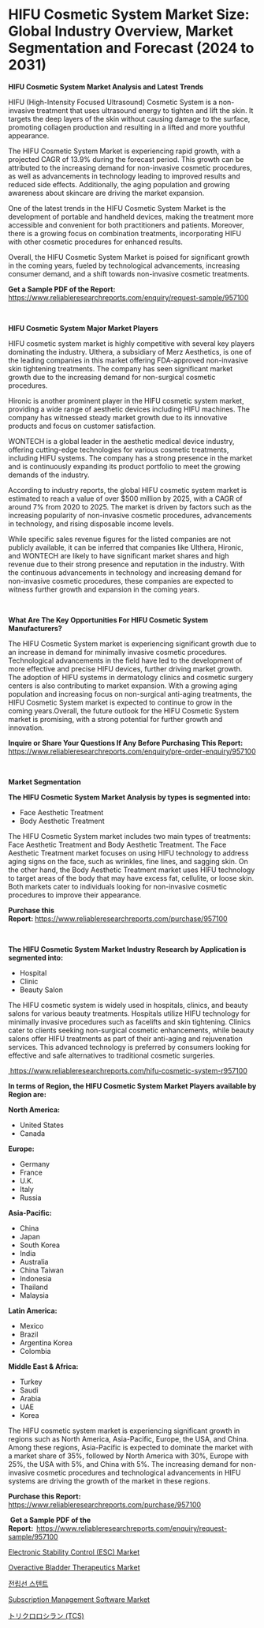 <p><h1>HIFU Cosmetic System Market Size: Global Industry Overview, Market Segmentation and Forecast (2024 to 2031)</h1></p><p><strong>HIFU Cosmetic System Market Analysis and Latest Trends</strong></p>
<p><p>HIFU (High-Intensity Focused Ultrasound) Cosmetic System is a non-invasive treatment that uses ultrasound energy to tighten and lift the skin. It targets the deep layers of the skin without causing damage to the surface, promoting collagen production and resulting in a lifted and more youthful appearance.</p><p>The HIFU Cosmetic System Market is experiencing rapid growth, with a projected CAGR of 13.9% during the forecast period. This growth can be attributed to the increasing demand for non-invasive cosmetic procedures, as well as advancements in technology leading to improved results and reduced side effects. Additionally, the aging population and growing awareness about skincare are driving the market expansion.</p><p>One of the latest trends in the HIFU Cosmetic System Market is the development of portable and handheld devices, making the treatment more accessible and convenient for both practitioners and patients. Moreover, there is a growing focus on combination treatments, incorporating HIFU with other cosmetic procedures for enhanced results.</p><p>Overall, the HIFU Cosmetic System Market is poised for significant growth in the coming years, fueled by technological advancements, increasing consumer demand, and a shift towards non-invasive cosmetic treatments.</p></p>
<p><strong>Get a Sample PDF of the Report:&nbsp;</strong> <a href="https://www.reliableresearchreports.com/enquiry/request-sample/957100">https://www.reliableresearchreports.com/enquiry/request-sample/957100</a></p>
<p>&nbsp;</p>
<p><strong>HIFU Cosmetic System Major Market Players</strong></p>
<p><p>HIFU cosmetic system market is highly competitive with several key players dominating the industry. Ulthera, a subsidiary of Merz Aesthetics, is one of the leading companies in this market offering FDA-approved non-invasive skin tightening treatments. The company has seen significant market growth due to the increasing demand for non-surgical cosmetic procedures.</p><p>Hironic is another prominent player in the HIFU cosmetic system market, providing a wide range of aesthetic devices including HIFU machines. The company has witnessed steady market growth due to its innovative products and focus on customer satisfaction.</p><p>WONTECH is a global leader in the aesthetic medical device industry, offering cutting-edge technologies for various cosmetic treatments, including HIFU systems. The company has a strong presence in the market and is continuously expanding its product portfolio to meet the growing demands of the industry.</p><p>According to industry reports, the global HIFU cosmetic system market is estimated to reach a value of over $500 million by 2025, with a CAGR of around 7% from 2020 to 2025. The market is driven by factors such as the increasing popularity of non-invasive cosmetic procedures, advancements in technology, and rising disposable income levels.</p><p>While specific sales revenue figures for the listed companies are not publicly available, it can be inferred that companies like Ulthera, Hironic, and WONTECH are likely to have significant market shares and high revenue due to their strong presence and reputation in the industry. With the continuous advancements in technology and increasing demand for non-invasive cosmetic procedures, these companies are expected to witness further growth and expansion in the coming years.</p></p>
<p>&nbsp;</p>
<p><strong>What Are The Key Opportunities For HIFU Cosmetic System Manufacturers?</strong></p>
<p><p>The HIFU Cosmetic System market is experiencing significant growth due to an increase in demand for minimally invasive cosmetic procedures. Technological advancements in the field have led to the development of more effective and precise HIFU devices, further driving market growth. The adoption of HIFU systems in dermatology clinics and cosmetic surgery centers is also contributing to market expansion. With a growing aging population and increasing focus on non-surgical anti-aging treatments, the HIFU Cosmetic System market is expected to continue to grow in the coming years.Overall, the future outlook for the HIFU Cosmetic System market is promising, with a strong potential for further growth and innovation.</p></p>
<p><strong>Inquire or Share Your Questions If Any Before Purchasing This Report:</strong> <a href="https://www.reliableresearchreports.com/enquiry/pre-order-enquiry/957100">https://www.reliableresearchreports.com/enquiry/pre-order-enquiry/957100</a></p>
<p>&nbsp;</p>
<p><strong>Market Segmentation</strong></p>
<p><strong>The HIFU Cosmetic System Market Analysis by types is segmented into:</strong></p>
<p><ul><li>Face Aesthetic Treatment</li><li>Body Aesthetic Treatment</li></ul></p>
<p><p>The HIFU Cosmetic System market includes two main types of treatments: Face Aesthetic Treatment and Body Aesthetic Treatment. The Face Aesthetic Treatment market focuses on using HIFU technology to address aging signs on the face, such as wrinkles, fine lines, and sagging skin. On the other hand, the Body Aesthetic Treatment market uses HIFU technology to target areas of the body that may have excess fat, cellulite, or loose skin. Both markets cater to individuals looking for non-invasive cosmetic procedures to improve their appearance.</p></p>
<p><strong>Purchase this Report:&nbsp;</strong><a href="https://www.reliableresearchreports.com/purchase/957100">https://www.reliableresearchreports.com/purchase/957100</a></p>
<p>&nbsp;</p>
<p><strong>The HIFU Cosmetic System Market Industry Research by Application is segmented into:</strong></p>
<p><ul><li>Hospital</li><li>Clinic</li><li>Beauty Salon</li></ul></p>
<p><p>The HIFU cosmetic system is widely used in hospitals, clinics, and beauty salons for various beauty treatments. Hospitals utilize HIFU technology for minimally invasive procedures such as facelifts and skin tightening. Clinics cater to clients seeking non-surgical cosmetic enhancements, while beauty salons offer HIFU treatments as part of their anti-aging and rejuvenation services. This advanced technology is preferred by consumers looking for effective and safe alternatives to traditional cosmetic surgeries.</p></p>
<p><a href="https://www.reliableresearchreports.com/hifu-cosmetic-system-r957100">&nbsp;https://www.reliableresearchreports.com/hifu-cosmetic-system-r957100</a></p>
<p><strong>In terms of Region, the HIFU Cosmetic System Market Players available by Region are:</strong></p>
<p>
    <p> <strong> North America: </strong>
        <ul>
            <li>United States</li>
            <li>Canada</li>
        </ul>
        </p> 
    <p> <strong> Europe: </strong>
        <ul>
            <li>Germany</li>
            <li>France</li>
            <li>U.K.</li>
            <li>Italy</li>
            <li>Russia</li>
        </ul>
        </p> 
    <p> <strong> Asia-Pacific: </strong>
        <ul>
            <li>China</li>
            <li>Japan</li>
            <li>South Korea</li>
            <li>India</li>
            <li>Australia</li>
            <li>China Taiwan</li>
            <li>Indonesia</li>
            <li>Thailand</li>
            <li>Malaysia</li>
        </ul>
        </p> 
    <p> <strong> Latin America: </strong>
        <ul>
            <li>Mexico</li>
            <li>Brazil</li>
            <li>Argentina Korea</li>
            <li>Colombia</li>
        </ul>
        </p> 
    <p> <strong> Middle East & Africa: </strong>
        <ul>
            <li>Turkey</li>
            <li>Saudi</li>
            <li>Arabia</li>
            <li>UAE</li>
            <li>Korea</li>
        </ul>
    </p>
    </p>
<p><p>The HIFU cosmetic system market is experiencing significant growth in regions such as North America, Asia-Pacific, Europe, the USA, and China. Among these regions, Asia-Pacific is expected to dominate the market with a market share of 35%, followed by North America with 30%, Europe with 25%, the USA with 5%, and China with 5%. The increasing demand for non-invasive cosmetic procedures and technological advancements in HIFU systems are driving the growth of the market in these regions.</p></p>
<p><strong>Purchase this Report: </strong><a href="https://www.reliableresearchreports.com/purchase/957100">https://www.reliableresearchreports.com/purchase/957100</a></p>
<p>&nbsp;<strong>Get a Sample PDF of the Report:&nbsp;&nbsp;</strong><a href="https://www.reliableresearchreports.com/enquiry/request-sample/957100">https://www.reliableresearchreports.com/enquiry/request-sample/957100</a></p>
<p><strong></strong></p>
<p><p><a href="https://github.com/lylyparadise/Market-Research-Report-List-5/blob/main/electronic-stability-control-esc-market.md">Electronic Stability Control (ESC) Market</a></p><p><a href="https://medium.com/@peterm12562/overactive-bladder-therapeutics-market-size-share-growth-and-market-analysis-by-type-by-fbd287c29308">Overactive Bladder Therapeutics Market</a></p><p><a href="https://medium.com/@ixknzplk81/%EC%A0%84%EB%A6%BD%EC%84%A0-%EC%8A%A4%ED%85%90%ED%8A%B8-%EC%8B%9C%EC%9E%A5-%EC%8B%9C%EC%9E%A5-%EC%84%B8%EB%B6%84%ED%99%94-%EC%A7%80%EB%A6%AC%EC%A0%81-%EC%A7%80%EC%97%AD-%EB%B0%8F-2031%EB%85%84%EA%B9%8C%EC%A7%80%EC%9D%98-%EC%8B%9C%EC%9E%A5-%EC%98%88%EC%B8%A1-a7d93de88a4d?postPublishedType=initial">전립선 스텐트</a></p><p><a href="https://medium.com/@v8581137/subscription-management-software-market-size-share-competitive-landscape-and-trend-analysis-a4ce337b1154">Subscription Management Software Market</a></p><p><a href="https://medium.com/@shepardelmer/%E3%83%88%E3%83%AA%E3%82%AF%E3%83%AD%E3%83%AD%E3%82%B7%E3%83%A9%E3%83%B3-tcs-%E5%B8%82%E5%A0%B4%E6%A6%82%E8%A6%81-%E4%B8%BB%E8%A6%81%E5%B8%82%E5%A0%B4%E3%83%97%E3%83%AC%E3%83%BC%E3%83%A4%E3%83%BC-%E9%9C%80%E8%A6%81%E3%83%89%E3%83%A9%E3%82%A4%E3%83%90%E3%83%BC-%E3%81%8A%E3%82%88%E3%81%B32024%E5%B9%B4%E3%81%8B%E3%82%892031%E5%B9%B4%E3%81%BE%E3%81%A7%E3%81%AE%E5%8F%8E%E7%9B%8A%E6%80%A7%E8%A6%8B%E8%BE%BC%E3%81%BF-a08f64194a76">トリクロロシラン (TCS)</a></p></p>